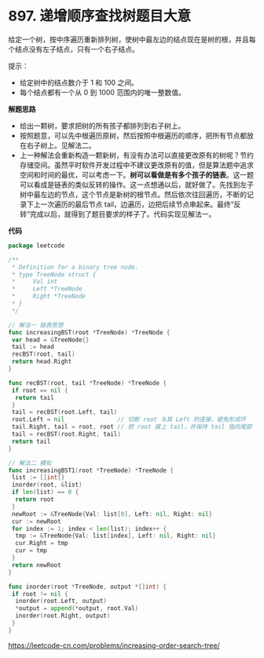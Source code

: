 # 897. 递增顺序查找树**题目大意** 

给定一个树，按中序遍历重新排列树，使树中最左边的结点现在是树的根，并且每个结点没有左子结点，只有一个右子结点。

提示：

- 给定树中的结点数介于 1 和 100 之间。
- 每个结点都有一个从 0 到 1000 范围内的唯一整数值。

**解题思路** 

- 给出一颗树，要求把树的所有孩子都排列到右子树上。
- 按照题意，可以先中根遍历原树，然后按照中根遍历的顺序，把所有节点都放在右子树上。见解法二。
- 上一种解法会重新构造一颗新树，有没有办法可以直接更改原有的树呢？节约存储空间。虽然平时软件开发过程中不建议更改原有的值，但是算法题中追求空间和时间的最优，可以考虑一下。**树可以看做是有多个孩子的链表**。这一题可以看成是链表的类似反转的操作。这一点想通以后，就好做了。先找到左子树中最左边的节点，这个节点是新树的根节点。然后依次往回遍历，不断的记录下上一次遍历的最后节点 tail，边遍历，边把后续节点串起来。最终“反转”完成以后，就得到了题目要求的样子了。代码实现见解法一。

**代码**  

```go
package leetcode

/**
 * Definition for a binary tree node.
 * type TreeNode struct {
 *     Val int
 *     Left *TreeNode
 *     Right *TreeNode
 * }
 */

// 解法一 链表思想
func increasingBST(root *TreeNode) *TreeNode {
 var head = &TreeNode{}
 tail := head
 recBST(root, tail)
 return head.Right
}

func recBST(root, tail *TreeNode) *TreeNode {
 if root == nil {
  return tail
 }
 tail = recBST(root.Left, tail)
 root.Left = nil               // 切断 root 与其 Left 的连接，避免形成环
 tail.Right, tail = root, root // 把 root 接上 tail，并保持 tail 指向尾部
 tail = recBST(root.Right, tail)
 return tail
}

// 解法二 模拟
func increasingBST1(root *TreeNode) *TreeNode {
 list := []int{}
 inorder(root, &list)
 if len(list) == 0 {
  return root
 }
 newRoot := &TreeNode{Val: list[0], Left: nil, Right: nil}
 cur := newRoot
 for index := 1; index < len(list); index++ {
  tmp := &TreeNode{Val: list[index], Left: nil, Right: nil}
  cur.Right = tmp
  cur = tmp
 }
 return newRoot
}

func inorder(root *TreeNode, output *[]int) {
 if root != nil {
  inorder(root.Left, output)
  *output = append(*output, root.Val)
  inorder(root.Right, output)
 }
}
```

https://leetcode-cn.com/problems/increasing-order-search-tree/
